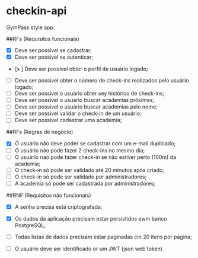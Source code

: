 # checkin-api
GymPass style app.

##RFs (Requisitos funcionais)

- [x] Deve ser possível se cadastrar;
- [x] Deve ser possível se autenticar;
- [x  ] Deve ser possível obter o perfil de usuário logado;
- [ ] Deve ser possivel obter o número de check-ins realizados pelo usuário logado;
- [ ] Deve ser possivel o usuário obter sey histórico de check-ins;
- [ ] Deve ser possivel o usuario buscar academias próximas;
- [ ] Deve ser possivel o usuário buscar academias pelo nome;
- [ ] Deve ser possivel validar o check-in de um usuário;
- [ ] Deve ser possivel cadastrar uma academia;

##RFs (Regras de negócio)

- [x] O usuário não deve poder se cadastrar com um e-mail duplicado;
- [ ] O usuário não pode fazer 2 check-ins no mesmo dia;
- [ ] O usuário nao pode fazer check-in se não estiver perto (100m) da academia;
- [ ] O check-in só pode ser validado até 20 minutos após criado;
- [ ] O check-in só pode ser validado por administradores;
- [ ] A academia só pode ser cadastrada por administradores;

##RNF (Requisitos não funcionais)
- [x] A senha precisa está criptografada;
- [x] Os dados da aplicação precisam estar persistidos ewm banco PostgreSQL;
- [ ] Todas listas de dados precisam estar paginadas cin 20 itens por página;
- [ ] O usuário deve ser identificado or um JWT (json web token)

